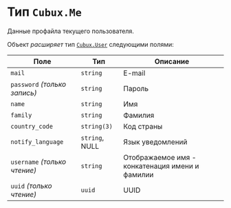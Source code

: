 Тип `Cubux.Me`
==============

Данные профайла текущего пользователя.

Объект _расширяет_ тип [`Cubux.User`][Cubux.User] следующими полями:

Поле | Тип | Описание
---- | --- | --------
`mail` | `string` | E-mail
`password` _(только запись)_ | `string` | Пароль
`name` | `string` | Имя
`family` | `string` | Фамилия
`country_code` | `string(3)` | Код страны
`notify_language` | `string`, NULL | Язык уведомлений
`username` _(только чтение)_ | `string` | Отображаемое имя - конкатенация имени и фамилии
`uuid` _(только чтение)_ | `uuid` | UUID

[Cubux.User]: ../user.md

